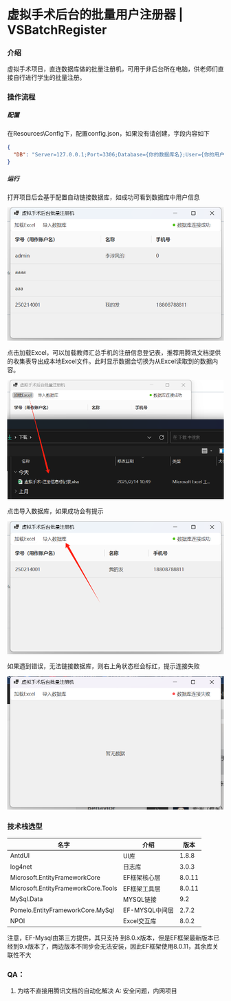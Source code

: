 # 虚拟手术后台的批量用户注册器 | VSBatchRegister

### 介绍

虚拟手术项目，直连数据库做的批量注册机，可用于非后台所在电脑，供老师们直接自行进行学生的批量注册。

### 操作流程

##### 配置 

在Resources\Config下，配置config.json，如果没有请创建，字段内容如下

```json
{
  "DB": "Server=127.0.0.1;Port=3306;Database={你的数据库名};User={你的用户名};Password={你的密码};"
}
```

##### 运行

打开项目后会基于配置自动链接数据库，如成功可看到数据库中用户信息

![1](Img/1.png)

点击加载Excel，可以加载教师汇总手机的注册信息登记表，推荐用腾讯文档提供的收集表导出成本地Excel文件。此时显示数据会切换为从Excel读取到的数据内容。

![2](Img/2.png)

点击导入数据库，如果成功会有提示

![3](Img/3.png)

如果遇到错误，无法链接数据库，则右上角状态栏会标红，提示连接失败

![error](Img/error.png)

### 技术栈选型

| 名字                                | 介绍           | 版本   |
| ----------------------------------- | -------------- | ------ |
| AntdUI                              | UI库           | 1.8.8  |
| log4net                             | 日志库         | 3.0.3  |
| Microsoft.EntityFrameworkCore       | EF框架核心层   | 8.0.11 |
| Microsoft.EntityFrameworkCore.Tools | EF框架工具层   | 8.0.11 |
| MySql.Data                          | MYSQL链接      | 9.2    |
| Pomelo.EntityFrameworkCore.MySql    | EF-MYSQL中间层 | 2.7.2  |
| NPOI                                | Excel交互库    | 8.0.2  |

注意，EF-Mysql由第三方提供，其只支持 到8.0.x版本，但是EF框架最新版本已经到9.x版本了，两边版本不同步会无法安装，因此EF框架使用8.0.11，其余库关联性不大

### QA：

1. 为啥不直接用腾讯文档的自动化解决	A: 安全问题，内网项目